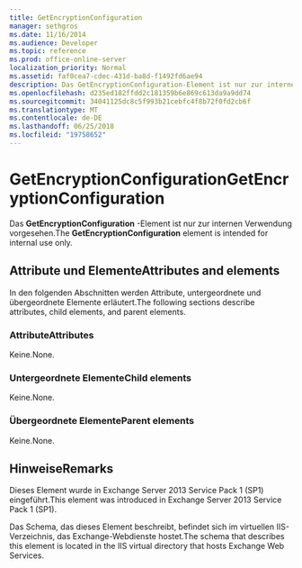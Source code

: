 ```yaml
---
title: GetEncryptionConfiguration
manager: sethgros
ms.date: 11/16/2014
ms.audience: Developer
ms.topic: reference
ms.prod: office-online-server
localization_priority: Normal
ms.assetid: faf0cea7-cdec-431d-ba8d-f1492fd6ae94
description: Das GetEncryptionConfiguration-Element ist nur zur internen Verwendung vorgesehen.
ms.openlocfilehash: d235ed182ffdd2c181359b6e869c613da9a9dd74
ms.sourcegitcommit: 34041125dc8c5f993b21cebfc4f8b72f0fd2cb6f
ms.translationtype: MT
ms.contentlocale: de-DE
ms.lasthandoff: 06/25/2018
ms.locfileid: "19758652"
---
```

# <a name="getencryptionconfiguration"></a><span data-ttu-id="1e857-103">GetEncryptionConfiguration</span><span class="sxs-lookup"><span data-stu-id="1e857-103">GetEncryptionConfiguration</span></span>

<span data-ttu-id="1e857-104">Das **GetEncryptionConfiguration** -Element ist nur zur internen Verwendung vorgesehen.</span><span class="sxs-lookup"><span data-stu-id="1e857-104">The **GetEncryptionConfiguration** element is intended for internal use only.</span></span> 

## <a name="attributes-and-elements"></a><span data-ttu-id="1e857-105">Attribute und Elemente</span><span class="sxs-lookup"><span data-stu-id="1e857-105">Attributes and elements</span></span>

<span data-ttu-id="1e857-106">In den folgenden Abschnitten werden Attribute, untergeordnete und übergeordnete Elemente erläutert.</span><span class="sxs-lookup"><span data-stu-id="1e857-106">The following sections describe attributes, child elements, and parent elements.</span></span>
  
### <a name="attributes"></a><span data-ttu-id="1e857-107">Attribute</span><span class="sxs-lookup"><span data-stu-id="1e857-107">Attributes</span></span>

<span data-ttu-id="1e857-108">Keine.</span><span class="sxs-lookup"><span data-stu-id="1e857-108">None.</span></span>
  
### <a name="child-elements"></a><span data-ttu-id="1e857-109">Untergeordnete Elemente</span><span class="sxs-lookup"><span data-stu-id="1e857-109">Child elements</span></span>

<span data-ttu-id="1e857-110">Keine.</span><span class="sxs-lookup"><span data-stu-id="1e857-110">None.</span></span>
  
### <a name="parent-elements"></a><span data-ttu-id="1e857-111">Übergeordnete Elemente</span><span class="sxs-lookup"><span data-stu-id="1e857-111">Parent elements</span></span>

<span data-ttu-id="1e857-112">Keine.</span><span class="sxs-lookup"><span data-stu-id="1e857-112">None.</span></span>
  
## <a name="remarks"></a><span data-ttu-id="1e857-113">Hinweise</span><span class="sxs-lookup"><span data-stu-id="1e857-113">Remarks</span></span>

<span data-ttu-id="1e857-114">Dieses Element wurde in Exchange Server 2013 Service Pack 1 (SP1) eingeführt.</span><span class="sxs-lookup"><span data-stu-id="1e857-114">This element was introduced in Exchange Server 2013 Service Pack 1 (SP1).</span></span>
  
<span data-ttu-id="1e857-115">Das Schema, das dieses Element beschreibt, befindet sich im virtuellen IIS-Verzeichnis, das Exchange-Webdienste hostet.</span><span class="sxs-lookup"><span data-stu-id="1e857-115">The schema that describes this element is located in the IIS virtual directory that hosts Exchange Web Services.</span></span>
  

